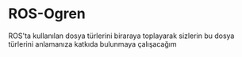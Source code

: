 # ROS-Ogren
ROS'ta kullanılan dosya türlerini biraraya toplayarak sizlerin bu dosya türlerini anlamanıza katkıda bulunmaya çalışacağım
